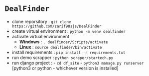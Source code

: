 # **`DealFinder`**
 
- clone reporsitory : `git clone https://github.com/zarif98sjs/DealFinder`
- create virtual environment : `python -m venv dealfinder`
- activate virtual environment
  - **Windows** : `. dealfinder/Scripts/activate`
  - **Linux** : `source dealfinder/bin/activate`
- install requirements : `pip install -r requirements.txt`
- run demo scrapper : `python scraper/startech.py`
- run django project : 
        - `cd df_site`
        - `python3 manage.py runserver` [python3 or python - whichever version is installed]
